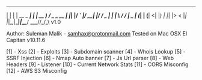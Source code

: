  _   _            _    ____   ___       
| | | | __ _  ___| | _| __ ) / _ \__  __
| |_| |/ _` |/ __| |/ /  _ \| | | \ \/ /
|  _  | (_| | (__|   <| |_) | |_| |>  < 
|_| |_|\__,_|\___|_|\_\____/ \___//_/\_\ v1.0

Author: Suleman Malik - samhax@protonmail.com 
Tested on Mac OSX El Capitan v10.11.6

[1]  - Xss
[2]  - Exploits
[3]  - Subdomain scanner
[4]  - Whois Lookup
[5]  - SSRF Injection
[6]  - Nmap Auto banner
[7]  - Js Url parser
[8]  - Web Headers
[9]  - Listener
[10] - Current Network Stats
[11] - CORS Misconfig
[12] - AWS S3 Misconfig
